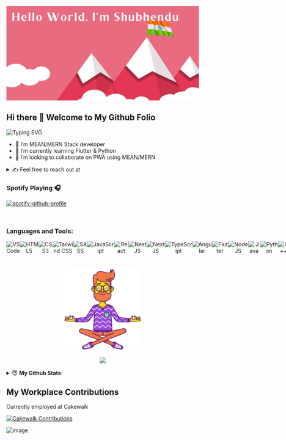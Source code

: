 <a href="https://sksenapati007.github.io/shubhendukumars/">
 
![github_image](github_image.png)
 
 </a>

## Hi there 👋 Welcome to My Github Folio

<img src="https://readme-typing-svg.demolab.com?font=Fira+Code&pause=200&random=false&width=435&lines=A+Volunteer;A+Freelancer;A+Software+Developer;A+Designer;A+Full+Stack+Developer" alt="Typing SVG" />


- 🔭 I’m MEAN/MERN Stack developer
- 🌱 I’m currently learning Flutter & Python
- 👯 I’m looking to collaborate on PWA using MEAN/MERN


<details>
 <summary> ✍️ Feel free to reach out at </summary>
 <br/>
 
 [![Ask Me Anything !](https://img.shields.io/badge/Ask%20me-anything-1abc9c.svg)](https://GitHub.com/sksenapati007)
 
 <a href = "mailto: catchshubu@gmail.com?subject = Feedback&body = Message" target='_blank'><img src='https://img.shields.io/badge/Gmail %20-%23FF0000?style=for-the-badge&logo=Gmail&logoColor=white' border='0' alt='0-K2-WLMTEx-Lyida7-OR'/></a> <a href='https://www.linkedin.com/in/shubhendukumars/' target='_blank'><img src='https://img.shields.io/badge/LinkedIn%20-%230B65C3?style=for-the-badge&logo=linkedin&logoColor=white' border='0' alt='0-K2-WLMTEx-Lyida7-OR'/></a> <a href='https://twitter.com/shubhendukumars' target='_blank'><img src='https://img.shields.io/badge/Twitter%20-%231DA1F2?style=for-the-badge&logo=twitter&logoColor=white' border='0' alt='0-K2-WLMTEx-Lyida7-OR'/></a>
</details>


### Spotify Playing 🎧

<!-- 
[[https://spotify-github-profile.vercel.app/api/view.svg?uid=jzqwbe3y9j89bzsmmcocxjk1c&redirect=true][https://spotify-github-profile.vercel.app/api/view.svg?uid=jzqwbe3y9j89bzsmmcocxjk1c&cover_image=true&theme=novatorem)]] -->

[![spotify-github-profile](https://spotify-github-profile.vercel.app/api/view?uid=jzqwbe3y9j89bzsmmcocxjk1c&cover_image=true&theme=novatorem)](https://github.com/sksenapati007)
<!-- [![spotify-github-profile](https://spotify-github-profile.vercel.app/api/view?uid=jzqwbe3y9j89bzsmmcocxjk1c&cover_image=true&theme=natemoo-re)](https://github.com/kittinan/spotify-github-profile) -->
<br />

### Languages and Tools:

<div align="center" style="display: flex" >
<img  alt="VS Code" src="https://img.shields.io/badge/VS%20Code-0B65C3.svg?style=for-the-badge&logo=visual-studio-code&logoColor=white"/>
<img  alt="HTML5" src="https://img.shields.io/badge/html5-%23E34F26.svg?style=for-the-badge&logo=html5&logoColor=white"/>
<img  alt="CSS3" src="https://img.shields.io/badge/css3-%231572B6.svg?style=for-the-badge&logo=css3&logoColor=white"/>
<img  alt="Tailwind CSS" src="https://img.shields.io/badge/tailwindcss-%232990B8.svg?style=for-the-badge&logo=tailwindcss&logoColor=white"/>
<img alt="SASS" src="https://img.shields.io/badge/SASS-hotpink.svg?style=for-the-badge&logo=SASS&logoColor=white"/>
<img  alt="JavaScript" src="https://img.shields.io/badge/javascript-%23323330.svg?style=for-the-badge&logo=javascript&logoColor=%23F7DF1E"/>
<img  alt="React" src="https://img.shields.io/badge/react-%2320232a.svg?style=for-the-badge&logo=react&logoColor=%2361DAFB"/>
<img  alt="NestJS" src="https://img.shields.io/badge/nestjs-%23E0234E.svg?style=for-the-badge&logo=nestjs&logoColor=white"/>
<img  alt="NextJS" src="https://img.shields.io/badge/next.js-000000?style=for-the-badge&logo=nextdotjs&logoColor=white"/>
<img  alt="TypeScript" src="https://img.shields.io/badge/typescript-%23007ACC.svg?style=for-the-badge&logo=typescript&logoColor=white"/>
<img  alt="Angular" src="https://img.shields.io/badge/angular-%23DD0031.svg?style=for-the-badge&logo=angular&logoColor=white"/>
<img  alt="Flutter" src="https://img.shields.io/badge/Flutter-075B9A.svg?style=for-the-badge&logo=flutter&logoColor=60CAF6"/>
<img  alt="NodeJS" src="https://img.shields.io/badge/node.js-%2343853D.svg?style=for-the-badge&logo=nodedotjs&logoColor=white"/>
<img  alt="Java" src="https://img.shields.io/badge/java-%23ED8B00.svg?style=for-the-badge&logo=openjdk&logoColor=white"/>
<img  alt="Python" src="https://img.shields.io/badge/python-%2314354C.svg?style=for-the-badge&logo=python&logoColor=white"/>
<img  alt="C++" src="https://img.shields.io/badge/c++-%2300599C.svg?style=for-the-badge&logo=c%2B%2B&ogoColor=white"/>
<img  alt="Figma" src="https://img.shields.io/badge/figma-%23F24E1E.svg?style=for-the-badge&logo=figma&logoColor=white"/>
<img  alt="Oracle" src ="https://img.shields.io/badge/oracle-%23F00000.svg?style=for-the-badge&logo=oracle&logoColor=white" />
<img  alt="MySQL" src="https://img.shields.io/badge/MySQL-005C84?style=for-the-badge&logo=mysql&logoColor=white"/>
<img  alt="MongoDB" src ="https://img.shields.io/badge/MongoDB-%234ea94b.svg?style=for-the-badge&logo=mongodb&logoColor=white"/>
<img  alt="Redis" src ="https://img.shields.io/badge/redis-%23DD0031.svg?style=for-the-badge&logo=redis&logoColor=white"/>
<img  alt="Firebase" src ="https://img.shields.io/badge/firebase-ffca28?style=for-the-badge&logo=firebase&logoColor=black"/>
<img  alt="Git" src ="https://img.shields.io/badge/git-%23F1502F.svg?style=for-the-badge&logo=git&logoColor=white"/>
<img  alt="GitLab" src="https://img.shields.io/badge/gitlab-%23181717.svg?style=for-the-badge&logo=gitlab&logoColor=white"/>
<img  alt="GitHub" src="https://img.shields.io/badge/github-%23121011.svg?style=for-the-badge&logo=github&logoColor=white"/>
</div>


<br />
<br />
<div align = "center">
 
 <img src="meditate-mindfulness.gif" width="200px"  />
 
 ![](https://github-profile-summary-cards.vercel.app/api/cards/profile-details?username=sksenapati007&theme=dracula)
 
</div>

<details>
<summary> 😇 <b> My Github Stats</b>: </summary>
<br>
<div align = "center">

  <img  src="https://github-readme-streak-stats.herokuapp.com/?user=sksenapati007&theme=dracula" />  
 
![](https://github-profile-summary-cards.vercel.app/api/cards/repos-per-language?username=sksenapati007&theme=dracula)
![](https://github-profile-summary-cards.vercel.app/api/cards/most-commit-language?username=sksenapati007&theme=dracula)
![](https://github-profile-summary-cards.vercel.app/api/cards/stats?username=sksenapati007&theme=dracula)
![](https://github-profile-summary-cards.vercel.app/api/cards/productive-time?username=sksenapati007&theme=dracula)
[![trophy](https://github-profile-trophy.vercel.app/?username=sksenapati007)](https://github.com/sksenapati007/github-profile-trophy)  
  
</div>
</details>


## My Workplace Contributions

Currently employed at Cakewalk

[![Cakewalk Contributions](https://img.shields.io/badge/Cakewalk-Contributions-red)](https://github.com/shubhenducw)
<br>

<img width="1226" alt="image" src="https://github.com/sksenapati007/sksenapati007/assets/12647032/57f093b3-2727-4da1-9692-0ccb9396ba6a">

